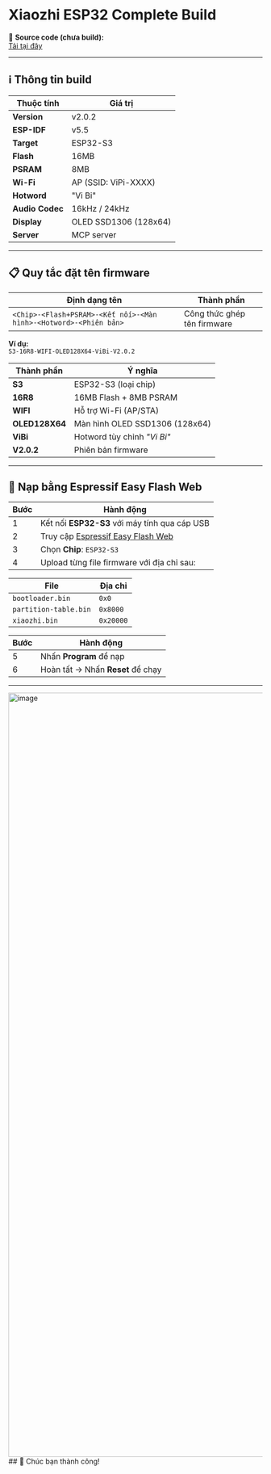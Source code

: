 # Xiaozhi ESP32 Complete Build

📂 **Source code (chưa build):**  
[Tải tại đây](https://drive.google.com/file/d/1fuKec7o9IY3vzQojOilSiP1SKOv6T6oY/view?usp=sharing)

---

## ℹ️ Thông tin build

| Thuộc tính       | Giá trị                  |
|------------------|--------------------------|
| **Version**      | v2.0.2                   |
| **ESP-IDF**      | v5.5                     |
| **Target**       | ESP32-S3                 |
| **Flash**        | 16MB                     |
| **PSRAM**        | 8MB                      |
| **Wi-Fi**        | AP (SSID: ViPi-XXXX)     |
| **Hotword**      | "Vi Bi"                  |
| **Audio Codec**  | 16kHz / 24kHz            |
| **Display**      | OLED SSD1306 (128x64)    |
| **Server**       | MCP server               |

---

## 📋 Quy tắc đặt tên firmware

| Định dạng tên                           | Thành phần                                |
|-----------------------------------------|-------------------------------------------|
| `<Chip>-<Flash+PSRAM>-<Kết nối>-<Màn hình>-<Hotword>-<Phiên bản>` | Công thức ghép tên firmware |

**Ví dụ:**  
`S3-16R8-WIFI-OLED128X64-ViBi-V2.0.2`  

| Thành phần    | Ý nghĩa                           |
|---------------|-----------------------------------|
| **S3**        | ESP32-S3 (loại chip)              |
| **16R8**      | 16MB Flash + 8MB PSRAM            |
| **WIFI**      | Hỗ trợ Wi-Fi (AP/STA)             |
| **OLED128X64**| Màn hình OLED SSD1306 (128x64)    |
| **ViBi**      | Hotword tùy chỉnh *"Vi Bi"*       |
| **V2.0.2**    | Phiên bản firmware                |

---

## 🔧 Nạp bằng Espressif Easy Flash Web

| Bước | Hành động                                                                 |
|------|---------------------------------------------------------------------------|
| 1    | Kết nối **ESP32-S3** với máy tính qua cáp USB                             |
| 2    | Truy cập [Espressif Easy Flash Web](https://espressif.github.io/esptool-js/) |
| 3    | Chọn **Chip**: `ESP32-S3`                                                 |
| 4    | Upload từng file firmware với địa chỉ sau:                                |

| File                  | Địa chỉ   |
|-----------------------|-----------|
| `bootloader.bin`      | `0x0`     |
| `partition-table.bin` | `0x8000`  |
| `xiaozhi.bin`         | `0x20000` |

| Bước | Hành động                         |
|------|-----------------------------------|
| 5    | Nhấn **Program** để nạp           |
| 6    | Hoàn tất → Nhấn **Reset** để chạy |

---
<img width="2630" height="1514" alt="image" src="https://github.com/user-attachments/assets/bec38636-f41c-4e58-a8f7-91b1f897912b" />
## 🎉 Chúc bạn thành công!




